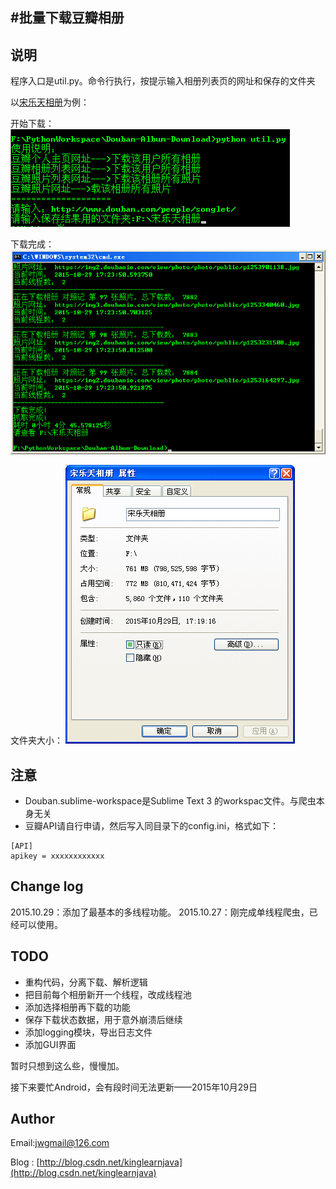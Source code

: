 #批量下载豆瓣相册
------------

## 说明
程序入口是util.py。命令行执行，按提示输入相册列表页的网址和保存的文件夹

以[宋乐天相册]()为例：

开始下载：
![](begin.jpg)

下载完成：
![](done.jpg)

文件夹大小：
![](all.jpg)


## 注意
- Douban.sublime-workspace是Sublime Text 3 的workspac文件。与爬虫本身无关
- 豆瓣API请自行申请，然后写入同目录下的config.ini，格式如下：
```
[API]
apikey = xxxxxxxxxxxx
```


## Change log
2015.10.29：添加了最基本的多线程功能。
2015.10.27：刚完成单线程爬虫，已经可以使用。

## TODO
- 重构代码，分离下载、解析逻辑
- 把目前每个相册新开一个线程，改成线程池
- 添加选择相册再下载的功能
- 保存下载状态数据，用于意外崩溃后继续
- 添加logging模块，导出日志文件
- 添加GUI界面

暂时只想到这么些，慢慢加。

接下来要忙Android，会有段时间无法更新——2015年10月29日


## Author
Email:jwgmail@126.com

Blog : [http://blog.csdn.net/kinglearnjava](http://blog.csdn.net/kinglearnjava)
